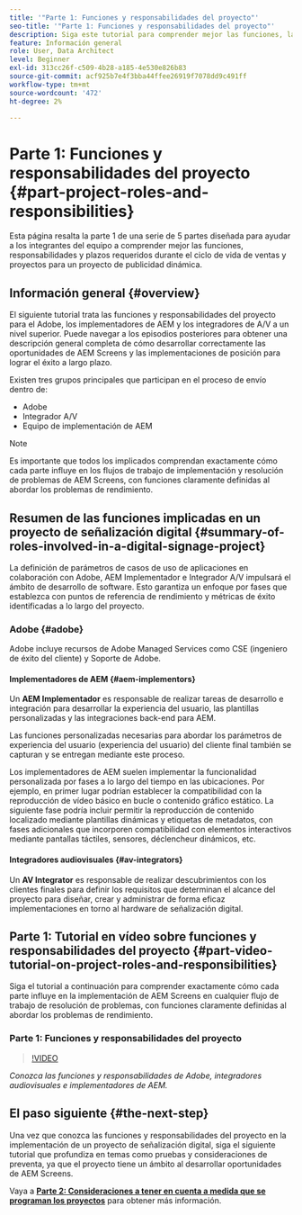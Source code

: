 ```yaml
---
title: '"Parte 1: Funciones y responsabilidades del proyecto"'
seo-title: '"Parte 1: Funciones y responsabilidades del proyecto"'
description: Siga este tutorial para comprender mejor las funciones, las responsabilidades y las líneas de tiempo necesarias durante los ciclos de ventas y de vida del proyecto para un proyecto de publicidad dinámica.
feature: Información general
role: User, Data Architect
level: Beginner
exl-id: 313cc26f-c509-4b28-a185-4e530e826b83
source-git-commit: acf925b7e4f3bba44ffee26919f7078dd9c491ff
workflow-type: tm+mt
source-wordcount: '472'
ht-degree: 2%

---
```


# Parte 1: Funciones y responsabilidades del proyecto {#part-project-roles-and-responsibilities}

Esta página resalta la parte 1 de una serie de 5 partes diseñada para ayudar a los integrantes del equipo a comprender mejor las funciones, responsabilidades y plazos requeridos durante el ciclo de vida de ventas y proyectos para un proyecto de publicidad dinámica.

## Información general {#overview}

El siguiente tutorial trata las funciones y responsabilidades del proyecto para el Adobe, los implementadores de AEM y los integradores de A/V a un nivel superior. Puede navegar a los episodios posteriores para obtener una descripción general completa de cómo desarrollar correctamente las oportunidades de AEM Screens y las implementaciones de posición para lograr el éxito a largo plazo.

Existen tres grupos principales que participan en el proceso de envío dentro de:

* Adobe
* Integrador A/V
* Equipo de implementación de AEM

>[!NOTE]
>
>Es importante que todos los implicados comprendan exactamente cómo cada parte influye en los flujos de trabajo de implementación y resolución de problemas de AEM Screens, con funciones claramente definidas al abordar los problemas de rendimiento.

## Resumen de las funciones implicadas en un proyecto de señalización digital {#summary-of-roles-involved-in-a-digital-signage-project}

La definición de parámetros de casos de uso de aplicaciones en colaboración con Adobe, AEM Implementador e Integrador A/V impulsará el ámbito de desarrollo de software. Esto garantiza un enfoque por fases que establezca con puntos de referencia de rendimiento y métricas de éxito identificadas a lo largo del proyecto.

### Adobe {#adobe}

Adobe incluye recursos de Adobe Managed Services como CSE (ingeniero de éxito del cliente) y Soporte de Adobe.

#### Implementadores de AEM {#aem-implementors}

Un **AEM Implementador** es responsable de realizar tareas de desarrollo e integración para desarrollar la experiencia del usuario, las plantillas personalizadas y las integraciones back-end para AEM.

Las funciones personalizadas necesarias para abordar los parámetros de experiencia del usuario (experiencia del usuario) del cliente final también se capturan y se entregan mediante este proceso.

Los implementadores de AEM suelen implementar la funcionalidad personalizada por fases a lo largo del tiempo en las ubicaciones. Por ejemplo, en primer lugar podrían establecer la compatibilidad con la reproducción de vídeo básico en bucle o contenido gráfico estático. La siguiente fase podría incluir permitir la reproducción de contenido localizado mediante plantillas dinámicas y etiquetas de metadatos, con fases adicionales que incorporen compatibilidad con elementos interactivos mediante pantallas táctiles, sensores, déclencheur dinámicos, etc.

#### Integradores audiovisuales {#av-integrators}

Un **AV Integrator** es responsable de realizar descubrimientos con los clientes finales para definir los requisitos que determinan el alcance del proyecto para diseñar, crear y administrar de forma eficaz implementaciones en torno al hardware de señalización digital.

## Parte 1: Tutorial en vídeo sobre funciones y responsabilidades del proyecto {#part-video-tutorial-on-project-roles-and-responsibilities}

Siga el tutorial a continuación para comprender exactamente cómo cada parte influye en la implementación de AEM Screens en cualquier flujo de trabajo de resolución de problemas, con funciones claramente definidas al abordar los problemas de rendimiento.

### Parte 1: Funciones y responsabilidades del proyecto

>[!VIDEO](https://video.tv.adobe.com/v/28375)

*Conozca las funciones y responsabilidades de Adobe, integradores audiovisuales e implementadores de AEM.*

## El paso siguiente {#the-next-step}

Una vez que conozca las funciones y responsabilidades del proyecto en la implementación de un proyecto de señalización digital, siga el siguiente tutorial que profundiza en temas como pruebas y consideraciones de preventa, ya que el proyecto tiene un ámbito al desarrollar oportunidades de AEM Screens.

Vaya a **[Parte 2: Consideraciones a tener en cuenta a medida que se programan los proyectos](project-considerations.md)** para obtener más información.

